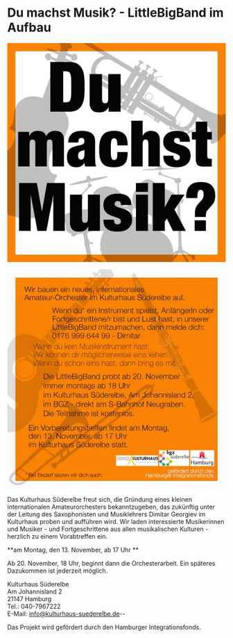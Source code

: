 # Du machst Musik? - LittleBigBand im Aufbau

![](/img/LittleBigBand-Flyer1-Front2.jpg)

![](/img/LittleBigBand-Flyer1-Rueck2.jpg)

Das Kulturhaus Süderelbe freut sich, die Gründung eines kleinen internationalen
Amateurorchesters bekanntzugeben, das zukünftig unter der Leitung des Saxophonisten und Musiklehrers
Dimitar Georgiev im Kulturhaus proben und aufführen wird.
Wir laden interessierte Musikerinnen und Musiker - und Fortgeschrittene aus allen musikalischen Kulturen -  
herzlich zu einem Vorabtreffen ein.    
 
**am Montag, den 13. November, ab 17 Uhr **

Ab 20. November, 18 Uhr, beginnt dann die Orchesterarbeit. Ein späteres Dazukommen ist jederzeit möglich. 

Kulturhaus Süderelbe  
Am Johannisland 2    
21147 Hamburg    
Tel.: 040-7967222    
E-Mail: <info@kulturhaus-suederelbe.de>--  

Das Projekt wird gefördert durch den Hamburger Integrationsfonds.

